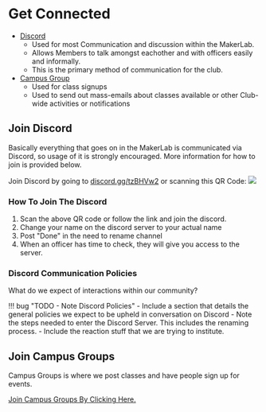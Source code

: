 # Get Connected

- [Discord](#join-discord)
    - Used for most Communication and discussion within the MakerLab.
    - Allows Members to talk amongst eachother and with officers easily and informally.
    - This is the primary method of communication for the club.
- [Campus Group](#join-campus-groups)
    - Used for class signups
    - Used to send out mass-emails about classes available or other Club-wide activities or notifications

## Join Discord
Basically everything that goes on in the MakerLab is communicated via Discord, so usage of it is strongly encouraged. More information for how to join is provided below.

Join Discord by going to [discord.gg/tzBHVw2](http://discord.gg/tzBHVw2) or scanning this QR Code:
![](./assets/discord_QR_code.png)

### How To Join The Discord
1. Scan the above QR code or follow the link and join the discord.
2. Change your name on the discord server to your actual name
3. Post "Done" in the need to rename channel
4. When an officer has time to check, they will give you access to the server.

### Discord Communication Policies
What do we expect of interactions within our community?

!!! bug "TODO - Note Discord Policies"
    - Include a section that details the general policies we expect to be upheld in conversation on Discord
    - Note the steps needed to enter the Discord Server. This includes the renaming process. 
        - Include the reaction stuff that we are trying to institute.

## Join Campus Groups
Campus Groups is where we post classes and have people sign up for events.

[Join Campus Groups By Clicking Here.](https://rosehulman.campusgroups.com/feeds?type=club&type_id=35475&tab=about)